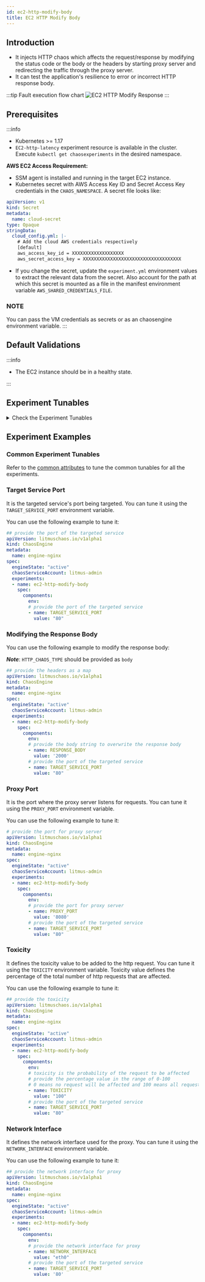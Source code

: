 ```yaml
---
id: ec2-http-modify-body
title: EC2 HTTP Modify Body
---
```


## Introduction

- It injects HTTP chaos which affects the request/response by modifying the status code or the body or the headers by starting proxy server and redirecting the traffic through the proxy server.
- It can test the application's resilience to error or incorrect HTTP response body.

:::tip Fault execution flow chart
![EC2 HTTP Modify Response](./static/images/ec2-http-modify-body.png)
:::

## Prerequisites

:::info

- Kubernetes >= 1.17
- <code>EC2-http-latency</code> experiment resource is available in the cluster. Execute <code>kubectl get chaosexperiments</code> in the desired namespace.

**AWS EC2 Access Requirement:**

- SSM agent is installed and running in the target EC2 instance.
- Kubernetes secret with AWS Access Key ID and Secret Access Key credentials in the `CHAOS_NAMESPACE`. A secret file looks like:

```yaml
apiVersion: v1
kind: Secret
metadata:
  name: cloud-secret
type: Opaque
stringData:
  cloud_config.yml: |-
    # Add the cloud AWS credentials respectively
    [default]
    aws_access_key_id = XXXXXXXXXXXXXXXXXXX
    aws_secret_access_key = XXXXXXXXXXXXXXXXXXXXXXXXXXXXXXXXXXXX
```

- If you change the secret, update the `experiment.yml` environment values to extract the relevant data from the secret. Also account for the path at which this secret is mounted as a file in the manifest environment variable `AWS_SHARED_CREDENTIALS_FILE`.

### NOTE

You can pass the VM credentials as secrets or as an chaosengine environment variable.
:::

## Default Validations

:::info

- The EC2 instance should be in a healthy state.

:::

## Experiment Tunables

<details>
    <summary>Check the Experiment Tunables</summary>
    <h2>Mandatory Fields</h2>
    <table>
        <tr>
            <th> Variables </th>
            <th> Description </th>
            <th> Notes </th>
        </tr>
        <tr>
          <td> EC2_INSTANCE_ID </td>
          <td> ID of the target EC2 instance </td>
          <td> For example: <code>i-044d3cb4b03b8af1f</code> </td>
        </tr>
        <tr>
          <td> REGION </td>
          <td> The AWS region ID where the EC2 instance has been created </td>
          <td> For example: <code>us-east-1</code> </td>
        </tr>
        <tr>
            <td> TARGET_SERVICE_PORT </td>
            <td> Port of the service to target </td>
            <td> Defaults to port 80 </td>
        </tr>
        <tr>
            <td> RESPONSE_BODY </td>
            <td> Body string to overwrite the http response body</td>
            <td> If no value is provided, response will be an empty body (defaults to empty body) </td>
        </tr>
    </table>
    <h2>Optional Fields</h2>
    <table>
        <tr>
            <th> Variables </th>
            <th> Description </th>
            <th> Notes </th>
        </tr>
        <tr>
            <td> TOTAL_CHAOS_DURATION </td>
            <td> The total time duration for chaos insertion (in sec) </td>
            <td> Defaults to 30s </td>
        </tr>
        <tr>
            <td> CHAOS_INTERVAL </td>
            <td> The interval (in sec) between successive instance termination </td>
            <td> Defaults to 30s </td>
        </tr>
        <tr>
            <td> AWS_SHARED_CREDENTIALS_FILE </td>
            <td> Provide the path for AWS secret credentials</td>
            <td> Defaults to <code>/tmp/cloud_config.yml</code> </td>
          </tr>
        <tr>
            <td> SEQUENCE </td>
            <td> Defines the sequence of chaos execution for multiple instances </td>
            <td> Default value: parallel. Supported: serial, parallel </td>
        </tr>
        <tr>
            <td> RAMP_TIME </td>
            <td> Period to wait before and after injection of chaos (in sec) </td>
            <td> For example: 30 </td>
        </tr>
        <tr>
            <td> INSTALL_DEPENDENCY </td>
            <td> Whether to install the dependency to run the experiment </td>
            <td> If the dependency already exists, you can turn it off (defaults to True)</td>
        </tr>
        <tr>
            <td> PROXY_PORT  </td>
            <td> Port where the proxy listens for requests</td>
            <td> Defaults to 20000 </td>
        </tr>
        <tr>
            <td> TOXICITY </td>
            <td> Percentage of HTTP requests affected </td>
            <td> Defaults to 100 </td>
        </tr>
        <tr>
          <td> NETWORK_INTERFACE  </td>
          <td> Network interface used for the proxy</td>
          <td> Defaults to `eth0` </td>
        </tr>
    </table>
</details>

## Experiment Examples

### Common Experiment Tunables

Refer to the [common attributes](../common-tunables-for-all-experiments) to tune the common tunables for all the experiments.

### Target Service Port

It is the targeted service's port being targeted. You can tune it using the `TARGET_SERVICE_PORT` environment variable.

You can use the following example to tune it:

[embedmd]:# (./static/manifests/http-modify-body/target-service-port.yaml yaml)
```yaml
## provide the port of the targeted service
apiVersion: litmuschaos.io/v1alpha1
kind: ChaosEngine
metadata:
  name: engine-nginx
spec:
  engineState: "active"
  chaosServiceAccount: litmus-admin
  experiments:
  - name: ec2-http-modify-body
    spec:
      components:
        env:
        # provide the port of the targeted service
        - name: TARGET_SERVICE_PORT
          value: "80"
```

### Modifying the Response Body

You can use the following example to modify the response body:

***Note***: `HTTP_CHAOS_TYPE` should be provided as `body`

[embedmd]:# (./static/manifests/http-modify-body/response-body.yaml yaml)
```yaml
## provide the headers as a map
apiVersion: litmuschaos.io/v1alpha1
kind: ChaosEngine
metadata:
  name: engine-nginx
spec:
  engineState: "active"
  chaosServiceAccount: litmus-admin
  experiments:
  - name: ec2-http-modify-body
    spec:
      components:
        env:
        # provide the body string to overwrite the response body
        - name: RESPONSE_BODY
          value: '2000'
        # provide the port of the targeted service
        - name: TARGET_SERVICE_PORT
          value: "80"
```

### Proxy Port

It is the port where the proxy server listens for requests. You can tune it using the `PROXY_PORT` environment variable.

You can use the following example to tune it:

[embedmd]:# (./static/manifests/http-modify-body/proxy-port.yaml yaml)
```yaml
# provide the port for proxy server
apiVersion: litmuschaos.io/v1alpha1
kind: ChaosEngine
metadata:
  name: engine-nginx
spec:
  engineState: "active"
  chaosServiceAccount: litmus-admin
  experiments:
  - name: ec2-http-modify-body
    spec:
      components:
        env:
        # provide the port for proxy server
        - name: PROXY_PORT
          value: '8080'
        # provide the port of the targeted service
        - name: TARGET_SERVICE_PORT
          value: "80"
```

### Toxicity

It defines the toxicity value to be added to the http request. You can tune it using the `TOXICITY` environment variable.
Toxicity value defines the percentage of the total number of http requests that are affected.

You can use the following example to tune it:

[embedmd]:# (./static/manifests/http-modify-body/toxicity.yaml yaml)
```yaml
## provide the toxicity
apiVersion: litmuschaos.io/v1alpha1
kind: ChaosEngine
metadata:
  name: engine-nginx
spec:
  engineState: "active"
  chaosServiceAccount: litmus-admin
  experiments:
  - name: ec2-http-modify-body
    spec:
      components:
        env:
        # toxicity is the probability of the request to be affected
        # provide the percentage value in the range of 0-100
        # 0 means no request will be affected and 100 means all request will be affected
        - name: TOXICITY
          value: "100"
        # provide the port of the targeted service
        - name: TARGET_SERVICE_PORT
          value: "80"
```

### Network Interface

It defines the network interface used for the proxy. You can tune it using the `NETWORK_INTERFACE` environment variable.

You can use the following example to tune it:

[embedmd]:# (./static/manifests/http-modify-body/network-interface.yaml yaml)
```yaml
## provide the network interface for proxy
apiVersion: litmuschaos.io/v1alpha1
kind: ChaosEngine
metadata:
  name: engine-nginx
spec:
  engineState: "active"
  chaosServiceAccount: litmus-admin
  experiments:
  - name: ec2-http-modify-body
    spec:
      components:
        env:
        # provide the network interface for proxy
        - name: NETWORK_INTERFACE
          value: "eth0"
        # provide the port of the targeted service
        - name: TARGET_SERVICE_PORT
          value: '80'
```
